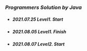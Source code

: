 ### *Programmers Solution by Java*

* ##### 2021.07.25 Level1. Start
* ##### 2021.08.05 Level1. Finish
* ##### 2021.08.07 Level2. Start
